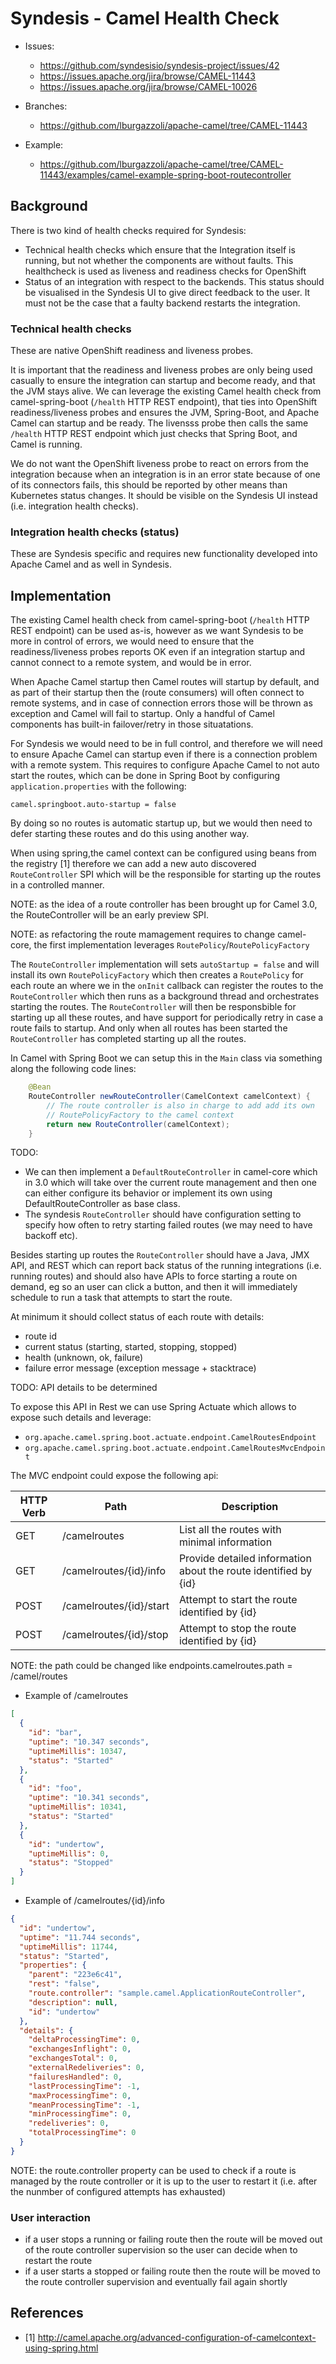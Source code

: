 Syndesis - Camel Health Check
=============================================

* Issues:
  * https://github.com/syndesisio/syndesis-project/issues/42
  * https://issues.apache.org/jira/browse/CAMEL-11443
  * https://issues.apache.org/jira/browse/CAMEL-10026

* Branches:
  * https://github.com/lburgazzoli/apache-camel/tree/CAMEL-11443
  
* Example:
  * https://github.com/lburgazzoli/apache-camel/tree/CAMEL-11443/examples/camel-example-spring-boot-routecontroller

## Background

There is two kind of health checks required for Syndesis:

* Technical health checks which ensure that the Integration itself is running, but not whether the components are without faults. This healthcheck is used as liveness and readiness checks for OpenShift
* Status of an integration with respect to the backends. This status should be visualised in the Syndesis UI to give direct feedback to the user. It must not be the case that a faulty backend restarts the integration.

### Technical health checks

These are native OpenShift readiness and liveness probes.

It is important that the readiness and liveness probes are only being used casually to ensure the integration can startup and become ready, and that the JVM stays alive. We can leverage the existing Camel health check from camel-spring-boot (`/health` HTTP REST endpoint), that ties into OpenShift readiness/liveness probes and ensures the JVM, Spring-Boot, and Apache Camel can startup and be ready. The livensss probe then calls the same `/health` HTTP REST endpoint which just checks that Spring Boot, and Camel is running.

We do not want the OpenShift liveness probe to react on errors from the integration because when an integration is in an error state because of one of its connectors fails, this should be reported by other means than Kubernetes status changes. It should be visible on the Syndesis UI instead (i.e. integration health checks).

### Integration health checks (status)

These are Syndesis specific and requires new functionality developed into Apache Camel and as well in Syndesis.

## Implementation

The existing Camel health check from camel-spring-boot (`/health` HTTP REST endpoint) can be used as-is, however as we want Syndesis to be more in control of errors, we would need to ensure that the readiness/liveness probes reports OK even if an integration startup and cannot connect to a remote system, and would be in error.

When Apache Camel startup then Camel routes will startup by default, and as part of their startup then the (route consumers) will often connect to remote systems, and in case of connection errors those will be thrown as exception and Camel will fail to startup. Only a handful of Camel components has built-in failover/retry in those situatations.

For Syndesis we would need to be in full control, and therefore we will need to ensure Apache Camel can startup even if there is a connection problem with a remote system. This requires to configure Apache Camel to not auto start the routes, which can be done in Spring Boot by configuring `application.properties` with the following:

    camel.springboot.auto-startup = false

By doing so no routes is automatic startup up, but we would then need to defer starting these routes and do this using another way.

When using spring,the camel context can be configured using beans from the registry [1] therefore we can add a new auto discovered `RouteController` SPI which will be the responsible for starting up the routes in a controlled manner.

NOTE: as the idea of a route controller has been brought up for Camel 3.0, the  RouteController will be an early preview SPI.

NOTE: as refactoring the route mamagement requires to change camel-core, the first implementation leverages `RoutePolicy`/`RoutePolicyFactory`

The `RouteController` implementation will sets `autoStartup = false` and will install its own `RoutePolicyFactory` which then creates a `RoutePolicy`  for each route an where we in the `onInit` callback can register the routes to the `RouteController` which then runs as a background thread and orchestrates starting the routes. The `RouteController` will then be responsbible for starting up all these routes, and have support for periodically retry in case a route fails to startup. And only when all routes has been started the `RouteController` has completed starting up all the routes.

In Camel with Spring Boot we can setup this in the `Main` class via something along the following code lines:

```java
    @Bean
    RouteController newRouteController(CamelContext camelContext) {
        // The route controller is also in charge to add add its own
        // RoutePolicyFactory to the camel context
        return new RouteController(camelContext);
    }
```    


TODO:
- We can then implement a `DefaultRouteController` in camel-core which in 3.0 which will take over the current route management and then one can either configure its behavior or implement its own using DefaultRouteController as base class.
- The syndesis `RouteController` should have configuration setting to specify how often to retry starting failed routes (we may need to have backoff etc).


Besides starting up routes the `RouteController` should have a Java, JMX API, and REST which can report back status of the running integrations (i.e. running routes) and should also have APIs to force starting a route on demand, eg so an user can click a button, and then it will immediately schedule to run a task that attempts to start the route.

At minimum it should collect status of each route with details:

- route id
- current status (starting, started, stopping, stopped)
- health (unknown, ok, failure)
- failure error message (exception message + stacktrace)

TODO: API details to be determined

To expose this API in Rest we can use Spring Actuate which allows to expose such details and leverage:
- `org.apache.camel.spring.boot.actuate.endpoint.CamelRoutesEndpoint`
- `org.apache.camel.spring.boot.actuate.endpoint.CamelRoutesMvcEndpoint`

The MVC endpoint could expose the following api:

| HTTP Verb | Path | Description |
| --------- | ---- | ----------- |
| GET | /camelroutes | List all the routes with minimal information |
| GET | /camelroutes/{id}/info | Provide detailed information about the route identified by {id} |
| POST | /camelroutes/{id}/start | Attempt to start the route identified by {id} |
| POST | /camelroutes/{id}/stop | Attempt to stop the route identified by {id} |

NOTE: the path could be changed like endpoints.camelroutes.path = /camel/routes

- Example of /camelroutes

```json
[
  {
    "id": "bar",
    "uptime": "10.347 seconds",
    "uptimeMillis": 10347,
    "status": "Started"
  },
  {
    "id": "foo",
    "uptime": "10.341 seconds",
    "uptimeMillis": 10341,
    "status": "Started"
  },
  {
    "id": "undertow",
    "uptimeMillis": 0,
    "status": "Stopped"
  }
]
```

- Example of /camelroutes/{id}/info

```json
{
  "id": "undertow",
  "uptime": "11.744 seconds",
  "uptimeMillis": 11744,
  "status": "Started",
  "properties": {
    "parent": "223e6c41",
    "rest": "false",
    "route.controller": "sample.camel.ApplicationRouteController",
    "description": null,
    "id": "undertow"
  },
  "details": {
    "deltaProcessingTime": 0,
    "exchangesInflight": 0,
    "exchangesTotal": 0,
    "externalRedeliveries": 0,
    "failuresHandled": 0,
    "lastProcessingTime": -1,
    "maxProcessingTime": 0,
    "meanProcessingTime": -1,
    "minProcessingTime": 0,
    "redeliveries": 0,
    "totalProcessingTime": 0
  }
}
```

NOTE: the route.controller property can be used to check if a route is managed by the route controller or it is up to the user to restart it (i.e. after the nunmber of configured attempts has exhausted)

### User interaction

- if a user stops a running or failing route then the route will be moved out of the route controller supervision so the user can decide when to restart the route
- if a user starts a stopped or failing route then the route will be moved to the route controller supervision and eventually fail again shortly

## References

- [1] http://camel.apache.org/advanced-configuration-of-camelcontext-using-spring.html

